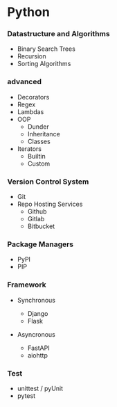 # Python

### Datastructure and Algorithms
- Binary Search Trees
- Recursion
- Sorting Algorithms

### advanced
- Decorators
- Regex
- Lambdas
- OOP
  - Dunder
  - Inheritance
  - Classes
- Iterators
  - Builtin
  - Custom

### Version Control System
- Git
- Repo Hosting Services
  - Github
  - Gitlab
  - Bitbucket

### Package Managers
- PyPI
- PIP

### Framework
- Synchronous
  - Django
  - Flask

- Asyncronous
  - FastAPI
  - aiohttp

### Test
- unittest / pyUnit
- pytest
